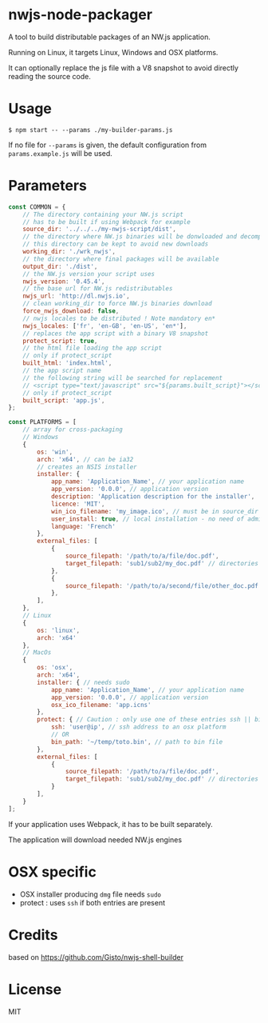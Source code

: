 # nwjs-node-packager

A tool to build distributable packages of an NW.js application.

Running on Linux, it targets Linux, Windows and OSX platforms.

It can optionally replace the js file with a V8 snapshot to avoid directly reading the source code.

Usage
====
```shell
$ npm start -- --params ./my-builder-params.js
```

If no file for `--params` is given, the default configuration from `params.example.js` will be used.

Parameters
====
```js
const COMMON = {
    // The directory containing your NW.js script
    // has to be built if using Webpack for example
    source_dir: '../../../my-nwjs-script/dist',
    // the directory where NW.js binaries will be donwloaded and decompressed
    // this directory can be kept to avoid new downloads
    working_dir: './wrk_nwjs',
    // the directory where final packages will be available
    output_dir: './dist',
    // the NW.js version your script uses
    nwjs_version: '0.45.4',
    // the base url for NW.js redistributables
    nwjs_url: 'http://dl.nwjs.io',
    // clean working_dir to force NW.js binaries download
    force_nwjs_download: false,
    // nwjs locales to be distributed ! Note mandatory en*
    nwjs_locales: ['fr', 'en-GB', 'en-US', 'en*'],
    // replaces the app script with a binary V8 snapshot
    protect_script: true,
    // the html file loading the app script
    // only if protect_script
    built_html: 'index.html',
    // the app script name
    // the following string will be searched for replacement
    // <script type="text/javascript" src="${params.built_script}"></script>
    // only if protect_script
    built_script: 'app.js',
};

const PLATFORMS = [
    // array for cross-packaging
    // Windows
    {
        os: 'win',
        arch: 'x64', // can be ia32
        // creates an NSIS installer
        installer: {
            app_name: 'Application_Name', // your application name
            app_version: '0.0.0', // application version
            description: 'Application description for the installer',
            licence: 'MIT',
            win_ico_filename: 'my_image.ico', // must be in source_dir
            user_install: true, // local installation - no need of admin rights for installer
            language: 'French'
        },
        external_files: [
            {
                source_filepath: '/path/to/a/file/doc.pdf',
                target_filepath: 'sub1/sub2/my_doc.pdf' // directories will be created in package
            },
            {
                source_filepath: '/path/to/a/second/file/other_doc.pdf' // file we be copied in package's root
            },
        ],
    },
    // Linux
    {
        os: 'linux',
        arch: 'x64'
    },
    // MacOs
    {
        os: 'osx',
        arch: 'x64',
        installer: { // needs sudo
            app_name: 'Application_Name', // your application name
            app_version: '0.0.0', // application version
            osx_ico_filename: 'app.icns'
        },
        protect: { // Caution : only use one of these entries ssh || bin_path
            ssh: 'user@ip', // ssh address to an osx platform
            // OR
            bin_path: '~/temp/toto.bin', // path to bin file
        },
        external_files: [
            {
                source_filepath: '/path/to/a/file/doc.pdf',
                target_filepath: 'sub1/sub2/my_doc.pdf' // directories will be created in package
            }
        ],
    }
];
```

If your application uses Webpack, it has to be built separately.

The application will download needed NW.js engines

OSX specific
=======
- OSX installer producing `dmg` file needs `sudo`
- protect : uses `ssh` if both entries are present

Credits
======
based on https://github.com/Gisto/nwjs-shell-builder

License
=====
MIT
